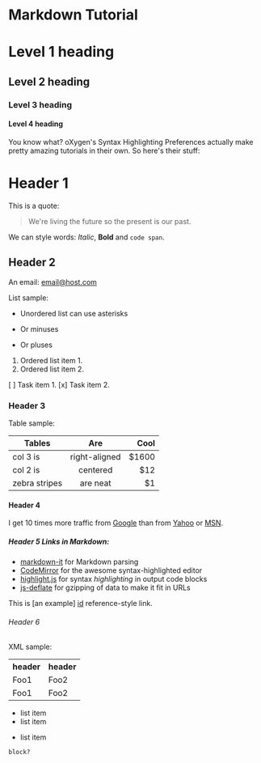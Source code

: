 # Markdown Tutorial 

# Level 1 heading

## Level 2 heading

### Level 3 heading

#### Level 4 heading


You know what? oXygen's Syntax Highlighting Preferences actually make pretty amazing
tutorials in their own. So here's their stuff:

# Header 1

This is a quote:

> We're living the future so
> the present is our past.

We can style words: *Italic*, **Bold** and `code span`.

## Header 2

An email: <email@host.com>

List sample:

* Unordered list can use asterisks
- Or minuses
+ Or pluses

1. Ordered list item 1.
1. Ordered list item 2.

[ ] Task item 1.
[x] Task item 2.

### Header 3

Table sample:

| Tables | Are | Cool | 
| ------------- |:-------------:| -----:| 
| col 3 is | right-aligned | $1600 | 
| col 2 is | centered | $12 | 
| zebra stripes | are neat | $1 |

#### Header 4

I get 10 times more traffic from [Google][1] than from [Yahoo][2] or [MSN][3].

[1]: http://google.com/        'Google'
[2]: http://search.yahoo.com/  "Yahoo Search"
[3]: http://search.msn.com/    (MSN Search)

##### Header 5 Links in Markdown: 

 * [markdown-it](https://github.com/markdown-it/markdown-it) for Markdown parsing
 * [CodeMirror](http://codemirror.net/) for the awesome syntax-highlighted editor
 * [highlight.js](http://softwaremaniacs.org/soft/highlight/en/) for syntax _highlighting_ in output code blocks
 * [js-deflate](https://github.com/dankogai/js-deflate) for gzipping of data to make it fit in URLs

This is [an example] [id] reference-style link.

[id]: http://example.com/ 'Optional Title Here'

<!-- This is an image:
![Alternative text](/path/to/img.jpg "Optional title") -->

###### Header 6

XML sample:
<table>
   <tr>
      <th>header</th>
      <th>header</th>
   <tr>
      <td>Foo1</td>
      <td>Foo2</td>
   </tr>
   <tr>
      <td>Foo1</td>
      <td>Foo2</td>
   </tr>
</table>


* list item
* list item

<ul>
    <li>list item</li>
 </ul>


    block?
